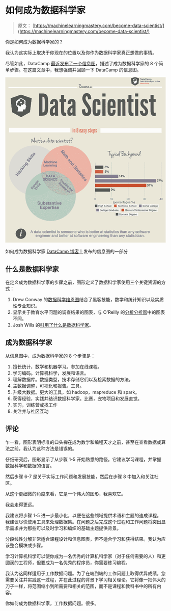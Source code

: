 # 如何成为数据科学家

> 原文： [https://machinelearningmastery.com/become-data-scientist/](https://machinelearningmastery.com/become-data-scientist/)

你是如何成为数据科学家的？

我认为这实际上取决于你现在的位置以及你作为数据科学家真正想做的事情。

尽管如此，DataCamp [最近发布了一个信息图](http://blog.datacamp.com/how-to-become-a-data-scientist-in-8-easy-steps-the-infographic/)，描述了成为数据科学家的 8 个简单步骤。在这篇文章中，我想强调并回顾一下 DataCamp 的信息图。

[![How to become a data scientist](img/b8bbc67ed1519b80ec2e50ea5a14d2dc.jpg)](https://3qeqpr26caki16dnhd19sv6by6v-wpengine.netdna-ssl.com/wp-content/uploads/2014/11/How-to-become-a-data-scientist.png)

如何成为数据科学家 [DataCamp 博客](http://blog.datacamp.com/how-to-become-a-data-scientist-in-8-easy-steps-the-infographic/)上发布的信息图的一部分

## 什么是数据科学家

在定义成为数据科学家的步骤之前，图形定义了数据科学家使用三个关键资源的方式：

1.  Drew Conway 的[数据科学维恩图](http://drewconway.com/zia/2013/3/26/the-data-science-venn-diagram)结合了黑客技能，数学和统计知识以及实质性专业知识。
2.  显示关于教育水平问题的调查结果的图表，与 O'Reilly 的[分析分析器](http://www.oreilly.com/data/free/analyzing-the-analyzers.csp)中的图表不同。
3.  Josh Wills 的[引用了什么是数据科学家](https://twitter.com/josh_wills/status/198093512149958656)。

## 成为数据科学家

从信息图中，成为数据科学家的 8 个步骤是：

1.  擅长统计，数学和机器学习。参加在线课程。
2.  学习编码。计算机科学，发展和语言。
3.  理解数据库。数据类型，技术存储它们以及检索数据的方法。
4.  主数据调整，可视化和报告。工具。
5.  升级大数据。更大的工具，如 hadoop，mapreduce 和 spark。
6.  获得经验，实践并结识数据科学家。比赛，宠物项目和发展直觉。
7.  实习，训练营或找工作
8.  关注并与社区互动

## 评论

乍一看，图形表明标准的口头禅在成为数学和编程天才之前，甚至在查看数据或算法之前，我认为这种方法是错误的。

仔细研究后，图形显示了从步骤 1-5 开始熟悉的路径。它建议学习课程，并掌握数据科学和数据的语言。

然后步骤 6-7 是关于实际工作问题和发展技能，然后在步骤 8 中加入和关注社区。

从这个更细微的角度来看，它是一个伟大的图形，我喜欢它。

我会走得更远。

我建议将步骤 1-5 进一步最小化，以便在这些领域提供术语和主题的速成课程。我建议尽快使用工具来处理数据集。在问题之后完成这个过程和工作问题将突出显示需求并为那些可以及时学习和编织的基础主题提供背景。

分段线性分解非常适合课程设计和信息图表，但不适合学习和获得结果。我认为应该整合模块或步骤。

学习计算机科学可以使你成为一名优秀的计算机科学家（对于任何需要的人）和更圆润的工程师，但要成为一名优秀的程序员，你需要练习编程。

我认为这同样适用于工作数据问题。为了在端到端的工作问题上取得优异成绩，您需要关注并实践这一过程，并在此过程的背景下学习相关理论。它将像一把伟大的刀子一样，将范围缩小到所需要和相关的范围，而不是课程和教科书中的所有内容。

你如何成为数据科学家，工作数据问题。很多。